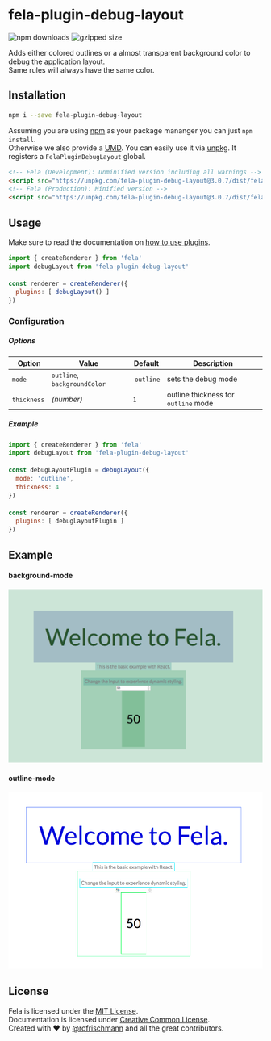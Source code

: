 # fela-plugin-debug-layout


<img alt="npm downloads" src="https://img.shields.io/npm/dm/fela-plugin-debug-layout.svg">
<img alt="gzipped size" src="https://img.shields.io/badge/gzipped-0.50kb-brightgreen.svg">

Adds either colored outlines or a almost transparent background color to debug the application layout.<br>
Same rules will always have the same color.

## Installation
```sh
npm i --save fela-plugin-debug-layout
```
Assuming you are using [npm](https://www.npmjs.com) as your package mananger you can just `npm install`.<br>
Otherwise we also provide a [UMD](https://github.com/umdjs/umd). You can easily use it via [unpkg](https://unpkg.com/). It registers a `FelaPluginDebugLayout` global.
```HTML
<!-- Fela (Development): Unminified version including all warnings -->
<script src="https://unpkg.com/fela-plugin-debug-layout@3.0.7/dist/fela-plugin-debug-layout.js"></script>
<!-- Fela (Production): Minified version -->
<script src="https://unpkg.com/fela-plugin-debug-layout@3.0.7/dist/fela-plugin-debug-layout.min.js"></script>
```

## Usage
Make sure to read the documentation on [how to use plugins](http://fela.js.org/docs/advanced/Plugins.html).

```javascript
import { createRenderer } from 'fela'
import debugLayout from 'fela-plugin-debug-layout'

const renderer = createRenderer({
  plugins: [ debugLayout() ]
})
```


### Configuration
##### Options
| Option | Value | Default | Description |
| --- | --- | --- | --- |
| `mode` | `outline`, `backgroundColor` | `outline` | sets the debug mode |
| `thickness` | *(number)* | `1` | outline thickness for `outline` mode |

##### Example
```javascript
import { createRenderer } from 'fela'
import debugLayout from 'fela-plugin-debug-layout'

const debugLayoutPlugin = debugLayout({
  mode: 'outline',
  thickness: 4
})

const renderer = createRenderer({
  plugins: [ debugLayoutPlugin ]
})
```

## Example
#### background-mode
![Preview Background](preview-background.png)

#### outline-mode
![Preview Outline](preview-outline.png)


## License
Fela is licensed under the [MIT License](http://opensource.org/licenses/MIT).<br>
Documentation is licensed under [Creative Common License](http://creativecommons.org/licenses/by/4.0/).<br>
Created with ♥ by [@rofrischmann](http://rofrischmann.de) and all the great contributors.
